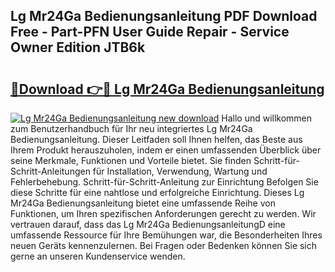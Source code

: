 ## Lg Mr24Ga Bedienungsanleitung PDF Download Free - Part-PFN User Guide Repair - Service Owner Edition JTB6k

# <h2><a href="http://df3k1bs.blite.top/?on=Lg+Mr24Ga+Bedienungsanleitung">🔗Download 👉🔴 Lg Mr24Ga Bedienungsanleitung</a></h2>

[![Lg Mr24Ga Bedienungsanleitung new download](https://i.imgur.com/lujVjoI.png)](http://df3k1bs.blite.top/?on=Lg+Mr24Ga+Bedienungsanleitung)
Hallo und willkommen zum Benutzerhandbuch für Ihr neu integriertes Lg Mr24Ga Bedienungsanleitung. Dieser Leitfaden soll Ihnen helfen, das Beste aus Ihrem Produkt herauszuholen, indem er einen umfassenden Überblick über seine Merkmale, Funktionen und Vorteile bietet. Sie finden Schritt-für-Schritt-Anleitungen für Installation, Verwendung, Wartung und Fehlerbehebung. Schritt-für-Schritt-Anleitung zur Einrichtung Befolgen Sie diese Schritte für eine nahtlose und erfolgreiche Einrichtung. Dieses Lg Mr24Ga Bedienungsanleitung bietet eine umfassende Reihe von Funktionen, um Ihren spezifischen Anforderungen gerecht zu werden. Wir vertrauen darauf, dass das Lg Mr24Ga BedienungsanleitungD eine umfassende Ressource für Ihre Bemühungen war, die Besonderheiten Ihres neuen Geräts kennenzulernen. Bei Fragen oder Bedenken können Sie sich gerne an unseren Kundenservice wenden.
